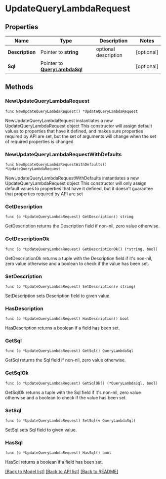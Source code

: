 # UpdateQueryLambdaRequest

## Properties

Name | Type | Description | Notes
------------ | ------------- | ------------- | -------------
**Description** | Pointer to **string** | optional description | [optional] 
**Sql** | Pointer to [**QueryLambdaSql**](QueryLambdaSql.md) |  | [optional] 

## Methods

### NewUpdateQueryLambdaRequest

`func NewUpdateQueryLambdaRequest() *UpdateQueryLambdaRequest`

NewUpdateQueryLambdaRequest instantiates a new UpdateQueryLambdaRequest object
This constructor will assign default values to properties that have it defined,
and makes sure properties required by API are set, but the set of arguments
will change when the set of required properties is changed

### NewUpdateQueryLambdaRequestWithDefaults

`func NewUpdateQueryLambdaRequestWithDefaults() *UpdateQueryLambdaRequest`

NewUpdateQueryLambdaRequestWithDefaults instantiates a new UpdateQueryLambdaRequest object
This constructor will only assign default values to properties that have it defined,
but it doesn't guarantee that properties required by API are set

### GetDescription

`func (o *UpdateQueryLambdaRequest) GetDescription() string`

GetDescription returns the Description field if non-nil, zero value otherwise.

### GetDescriptionOk

`func (o *UpdateQueryLambdaRequest) GetDescriptionOk() (*string, bool)`

GetDescriptionOk returns a tuple with the Description field if it's non-nil, zero value otherwise
and a boolean to check if the value has been set.

### SetDescription

`func (o *UpdateQueryLambdaRequest) SetDescription(v string)`

SetDescription sets Description field to given value.

### HasDescription

`func (o *UpdateQueryLambdaRequest) HasDescription() bool`

HasDescription returns a boolean if a field has been set.

### GetSql

`func (o *UpdateQueryLambdaRequest) GetSql() QueryLambdaSql`

GetSql returns the Sql field if non-nil, zero value otherwise.

### GetSqlOk

`func (o *UpdateQueryLambdaRequest) GetSqlOk() (*QueryLambdaSql, bool)`

GetSqlOk returns a tuple with the Sql field if it's non-nil, zero value otherwise
and a boolean to check if the value has been set.

### SetSql

`func (o *UpdateQueryLambdaRequest) SetSql(v QueryLambdaSql)`

SetSql sets Sql field to given value.

### HasSql

`func (o *UpdateQueryLambdaRequest) HasSql() bool`

HasSql returns a boolean if a field has been set.


[[Back to Model list]](../README.md#documentation-for-models) [[Back to API list]](../README.md#documentation-for-api-endpoints) [[Back to README]](../README.md)


